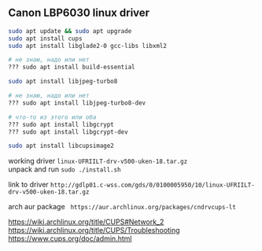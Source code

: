 ## Canon LBP6030 linux driver

```bash
sudo apt update && sudo apt upgrade
sudo apt install cups 
sudo apt install libglade2-0 gcc-libs libxml2

# не знаю, надо или нет
??? sudo apt install build-essential

sudo apt install libjpeg-turbo8

# не знаю, надо или нет
??? sudo apt install libjpeg-turbo8-dev

# что-то из этого или оба 
??? sudo apt install libgcrypt
??? sudo apt install libgcrypt-dev

sudo apt install libcupsimage2
```


working driver `linux-UFRIILT-drv-v500-uken-18.tar.gz`  
unpack and run `sudo ./install.sh`


link to driver
`http://gdlp01.c-wss.com/gds/0/0100005950/10/linux-UFRIILT-drv-v500-uken-18.tar.gz`

arch aur package
` https://aur.archlinux.org/packages/cndrvcups-lt`

https://wiki.archlinux.org/title/CUPS#Network_2
https://wiki.archlinux.org/title/CUPS/Troubleshooting
https://www.cups.org/doc/admin.html


